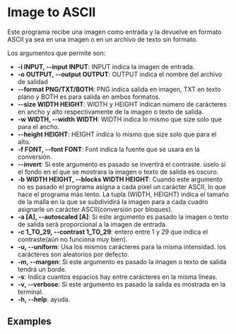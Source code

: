# Image to ASCII

Este programa recibe una imagen como entrada y la devuelve en formato ASCII
ya sea en una imagen o en un archivo de texto sin formato.

Los argumentos que permite son:

* **-i INPUT, --input INPUT**: INPUT indica la imagen de entrada.
* **-o OUTPUT, --output OUTPUT**: OUTPUT indica el nombre del archivo de salidad
* **--format PNG/TXT/BOTH**: PNG indica salida en imagen, TXT en texto plano y 
    BOTH es para salida en ambos formatos.
* **--size WIDTH HEIGHT**: WIDTH y HEIGHT indican número de carácteres en ancho y alto
    respectivamente de la imagen o texto de salida.
* **-w WIDTH, --width WIDTH**: WIDTH indica lo mismo que size solo que para el ancho.
* **--height HEIGHT**: HEIGHT indica lo mismo que size solo que para el alto.
* **-f FONT, --font FONT**: Font indica la fuente que se usara en la conversión.
* **--invert**: Si este argumento es pasado se invertirá el contraste. úselo si el
    fondo en el que se mostrara la imagen o texto de salida es oscuro.
* **-b WIDTH HEIGHT, --blocks WIDTH HEIGHT**: Cuando este argumento no es pasado
    el programa asigna a cada píxel un carácter ASCII, lo que hace el programa
    más lento. La tupla (WIDTH, HEIGHT) indica el tamaño de la malla en la que se
    subdividirá la imagen para a cada cuadro asignarle un carácter ASCII(conversión
    por bloques).
* **-a [A], --autoscaled [A]**: Si este argumento es pasado la imagen o texto de salida
    será proporcional a la imagen de entrada.
* **-c 1_TO_29, --contrast 1_TO_29**: entero entre 1 y 29 que indica el contraste(aún
    no funciona muy bien).
* **-u, --uniform**: Usa los mismos carácteres para la misma intensidad. los carácteres
    son aleatorios por defecto.
* **-m, --margen**: Si este argumento es pasado la imagen o texto de salida tendrá un borde.
* **-s**: Indica cuantos espacios hay entre carácteres en la misma líneas.
* **-v, --verbose**: Si este argumento es pasado la salida es mostrada en la terminal.
* **-h, --help**: ayuda.
                        
## Examples
